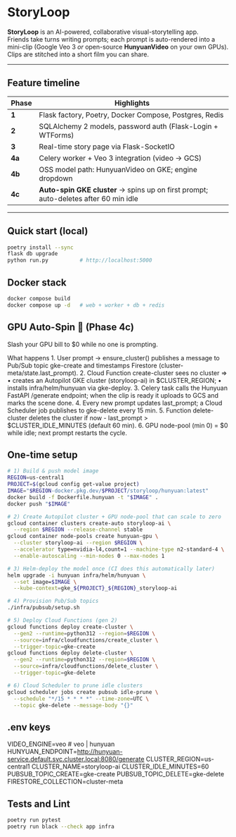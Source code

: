 # StoryLoop

**StoryLoop** is an AI-powered, collaborative visual-storytelling app.  
Friends take turns writing prompts; each prompt is auto-rendered into a mini-clip (Google Veo 3 *or* open-source **HunyuanVideo** on your own GPUs). Clips are stitched into a short film you can share.

---

## Feature timeline

| Phase | Highlights |
|-------|------------|
| **1** | Flask factory, Poetry, Docker Compose, Postgres, Redis |
| **2** | SQLAlchemy 2 models, password auth (Flask-Login + WTForms) |
| **3** | Real-time story page via Flask-SocketIO |
| **4a** | Celery worker + Veo 3 integration (video → GCS) |
| **4b** | OSS model path: HunyuanVideo on GKE; engine dropdown |
| **4c** | **Auto-spin GKE cluster** → spins up on first prompt; auto-deletes after 60 min idle |

---

## Quick start (local)

```bash
poetry install --sync
flask db upgrade
python run.py          # http://localhost:5000
```

## Docker stack

```bash
docker compose build
docker compose up -d   # web + worker + db + redis
```

## GPU Auto-Spin 🚀  (Phase 4c)

Slash your GPU bill to $0 while no one is prompting.

What happens
	1.	User prompt → ensure_cluster() publishes a message to Pub/Sub topic gke-create and timestamps Firestore (cluster-meta/state.last_prompt).
	2.	Cloud Function create-cluster sees no cluster ⇒
	•	creates an Autopilot GKE cluster (storyloop-ai) in $CLUSTER_REGION;
	•	installs infra/helm/hunyuan via gke-deploy.
	3.	Celery task calls the Hunyuan FastAPI /generate endpoint; when the clip is ready it uploads to GCS and marks the scene done.
	4.	Every new prompt updates last_prompt; a Cloud Scheduler job publishes to gke-delete every 15 min.
	5.	Function delete-cluster deletes the cluster if now - last_prompt > $CLUSTER_IDLE_MINUTES (default 60 min).
	6.	GPU node-pool (min 0) = $0 while idle; next prompt restarts the cycle.

## One-time setup

```bash
# 1) Build & push model image
REGION=us-central1
PROJECT=$(gcloud config get-value project)
IMAGE="$REGION-docker.pkg.dev/$PROJECT/storyloop/hunyuan:latest"
docker build -f Dockerfile.hunyuan -t "$IMAGE" .
docker push "$IMAGE"

# 2) Create Autopilot cluster + GPU node-pool that can scale to zero
gcloud container clusters create-auto storyloop-ai \
  --region $REGION --release-channel stable
gcloud container node-pools create hunyuan-gpu \
  --cluster storyloop-ai --region $REGION \
  --accelerator type=nvidia-l4,count=1 --machine-type n2-standard-4 \
  --enable-autoscaling --min-nodes 0 --max-nodes 1

# 3) Helm-deploy the model once (CI does this automatically later)
helm upgrade -i hunyuan infra/helm/hunyuan \
  --set image=$IMAGE \
  --kube-context=gke_${PROJECT}_${REGION}_storyloop-ai

# 4) Provision Pub/Sub topics
./infra/pubsub/setup.sh

# 5) Deploy Cloud Functions (gen 2)
gcloud functions deploy create-cluster \
  --gen2 --runtime=python312 --region=$REGION \
  --source=infra/cloudfunctions/create_cluster \
  --trigger-topic=gke-create
gcloud functions deploy delete-cluster \
  --gen2 --runtime=python312 --region=$REGION \
  --source=infra/cloudfunctions/delete_cluster \
  --trigger-topic=gke-delete

# 6) Cloud Scheduler to prune idle clusters
gcloud scheduler jobs create pubsub idle-prune \
  --schedule "*/15 * * * *" --time-zone=UTC \
  --topic gke-delete --message-body "{}"
```

## .env keys

VIDEO_ENGINE=veo                       # veo | hunyuan
HUNYUAN_ENDPOINT=http://hunyuan-service.default.svc.cluster.local:8080/generate
CLUSTER_REGION=us-central1
CLUSTER_NAME=storyloop-ai
CLUSTER_IDLE_MINUTES=60
PUBSUB_TOPIC_CREATE=gke-create
PUBSUB_TOPIC_DELETE=gke-delete
FIRESTORE_COLLECTION=cluster-meta

## Tests and Lint

```bash
poetry run pytest
poetry run black --check app infra
```